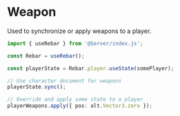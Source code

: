 # Weapon

Used to synchronize or apply weapons to a player.

```ts
import { useRebar } from '@Server/index.js';

const Rebar = useRebar();

const playerState = Rebar.player.useState(somePlayer);

// Use character document for weapons
playerState.sync();

// Override and apply some state to a player
playerWeapons.apply({ pos: alt.Vector3.zero });
```
